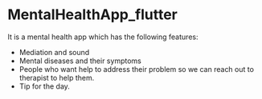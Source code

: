 # MentalHealthApp_flutter
It is a mental health app which has the following features:
* Mediation and sound
* Mental diseases and their symptoms
* People who want help to address their problem so we can reach out to therapist to help them.
* Tip for the day.
